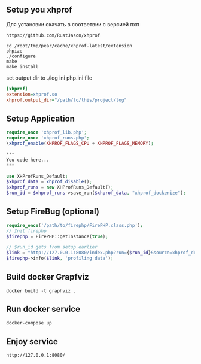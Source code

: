 ## Setup you xhprof
Для установки скачать в соответвии с версией пхп

```
https://github.com/RustJason/xhprof

cd /root/tmp/pear/cache/xhprof-latest/extension
phpize
./configure 
make
make install
```

set output dir to ./log ini php.ini file 

```ini
[xhprof]
extension=xhprof.so
xhprof.output_dir="/path/to/this/project/log"

```

## Setup Application 

```php
require_once 'xhprof_lib.php';
require_once 'xhprof_runs.php';
\xhprof_enable(XHPROF_FLAGS_CPU + XHPROF_FLAGS_MEMORY);

***
You code here...
***

use XHProfRuns_Default;
$xhprof_data = xhprof_disable();
$xhprof_runs = new XHProfRuns_Default();
$run_id = $xhprof_runs->save_run($xhprof_data, "xhprof_dockerize");
```
## Setup FireBug (optional)
```php
require_once('/path/to/firephp/FirePHP.class.php');
// Init firephp
$firephp = FirePHP::getInstance(true);

// $run_id gets from setup earlier
$link = "http://127.0.0.1:8080/index.php?run={$run_id}&source=xhprof_dockerize" . PHP_EOL;
$firephp->info($link, 'profiling data');
```

## Build docker Grapfviz

```
docker build -t graphviz .
```

## Run docker service

```sh
docker-compose up
```

## Enjoy service

```http
http://127.0.0.1:8080/
```


